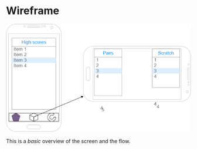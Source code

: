 # Wireframe

[![wireframe](img/wireframe.png)](pdf/wireframe.pdf)


This is a *basic* overview of the screen and the flow.